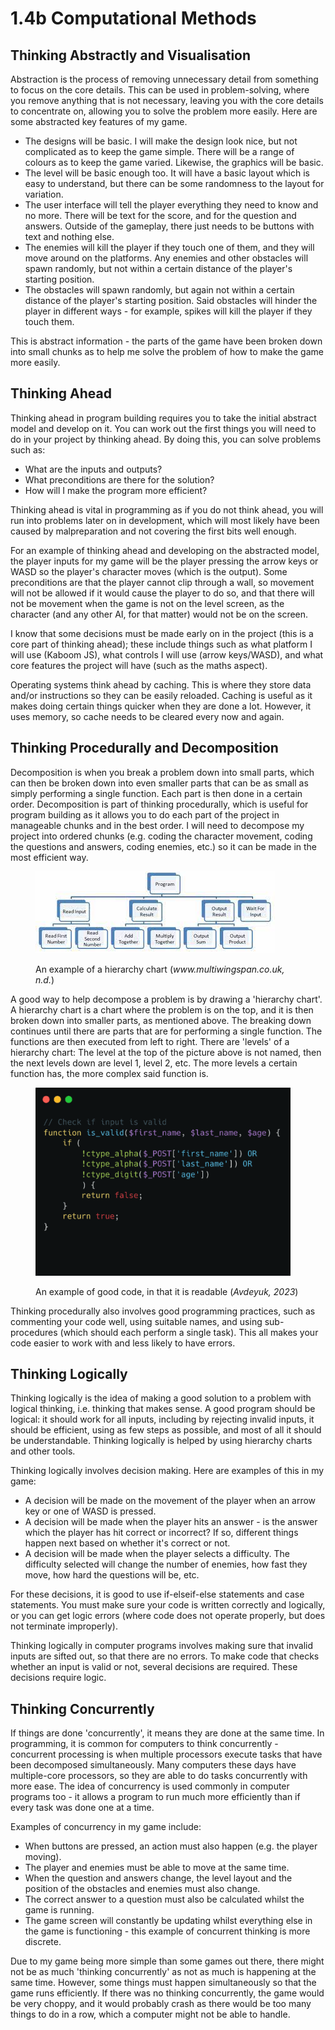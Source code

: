 # 1.4b Computational Methods

## Thinking Abstractly and Visualisation

Abstraction is the process of removing unnecessary detail from something to focus on the core details. This can be used in problem-solving, where you remove anything that is not necessary, leaving you with the core details to concentrate on, allowing you to solve the problem more easily. Here are some abstracted key features of my game.

* The designs will be basic. I will make the design look nice, but not complicated as to keep the game simple. There will be a range of colours as to keep the game varied. Likewise, the graphics will be basic.
* The level will be basic enough too. It will have a basic layout which is easy to understand, but there can be some randomness to the layout for variation.
* The user interface will tell the player everything they need to know and no more. There will be text for the score, and for the question and answers. Outside of the gameplay, there just needs to be buttons with text and nothing else.
* The enemies will kill the player if they touch one of them, and they will move around on the platforms. Any enemies and other obstacles will spawn randomly, but not within a certain distance of the player's starting position.
* The obstacles will spawn randomly, but again not within a certain distance of the player's starting position. Said obstacles will hinder the player in different ways - for example, spikes will kill the player if they touch them.

This is abstract information - the parts of the game have been broken down into small chunks as to help me solve the problem of how to make the game more easily.

## Thinking Ahead

Thinking ahead in program building requires you to take the initial abstract model and develop on it. You can work out the first things you will need to do in your project by thinking ahead. By doing this, you can solve problems such as:

* What are the inputs and outputs?
* What preconditions are there for the solution?
* How will I make the program more efficient?

Thinking ahead is vital in programming as if you do not think ahead, you will run into problems later on in development, which will most likely have been caused by malpreparation and not covering the first bits well enough.

For an example of thinking ahead and developing on the abstracted model, the player inputs for my game will be the player pressing the arrow keys or WASD so the player's character moves (which is the output). Some preconditions are that the player cannot clip through a wall, so movement will not be allowed if it would cause the player to do so, and that there will not be movement when the game is not on the level screen, as the character (and any other AI, for that matter) would not be on the screen.

I know that some decisions must be made early on in the project (this is a core part of thinking ahead); these include things such as what platform I will use (Kaboom JS), what controls I will use (arrow keys/WASD), and what core features the project will have (such as the maths aspect).

Operating systems think ahead by caching. This is where they store data and/or instructions so they can be easily reloaded. Caching is useful as it makes doing certain things quicker when they are done a lot. However, it uses memory, so cache needs to be cleared every now and again.

## Thinking Procedurally and Decomposition

Decomposition is when you break a problem down into small parts, which can then be broken down into even smaller parts that can be as small as simply performing a single function. Each part is then done in a certain order. Decomposition is part of thinking procedurally, which is useful for program building as it allows you to do each part of the project in manageable chunks and in the best order. I will need to decompose my project into ordered chunks (e.g. coding the character movement, coding the questions and answers, coding enemies, etc.) so it can be made in the most efficient way.

<figure><img src="../.gitbook/assets/download.jpg" alt=""><figcaption><p>An example of a hierarchy chart (<em>www.multiwingspan.co.uk, n.d.</em>)</p></figcaption></figure>

A good way to help decompose a problem is by drawing a 'hierarchy chart'. A hierarchy chart is a chart where the problem is on the top, and it is then broken down into smaller parts, as mentioned above. The breaking down continues until there are parts that are for performing a single function. The functions are then executed from left to right. There are 'levels' of a hierarchy chart: The level at the top of the picture above is not named, then the next levels down are level 1, level 2, etc. The more levels a certain function has, the more complex said function is.

<figure><img src="../.gitbook/assets/comments-code-write.png" alt=""><figcaption><p>An example of good code, in that it is readable (<em>Avdeyuk, 2023</em>)</p></figcaption></figure>

Thinking procedurally also involves good programming practices, such as commenting your code well, using suitable names, and using sub-procedures (which should each perform a single task). This all makes your code easier to work with and less likely to have errors.

## Thinking Logically

Thinking logically is the idea of making a good solution to a problem with logical thinking, i.e. thinking that makes sense. A good program should be logical: it should work for all inputs, including by rejecting invalid inputs, it should be efficient, using as few steps as possible, and most of all it should be understandable. Thinking logically is helped by using hierarchy charts and other tools.

Thinking logically involves decision making. Here are examples of this in my game:

* A decision will be made on the movement of the player when an arrow key or one of WASD is pressed.
* A decision will be made when the player hits an answer - is the answer which the player has hit correct or incorrect? If so, different things happen next based on whether it's correct or not.
* A decision will be made when the player selects a difficulty. The difficulty selected will change the number of enemies, how fast they move, how hard the questions will be, etc.

For these decisions, it is good to use if-elseif-else statements and case statements. You must make sure your code is written correctly and logically, or you can get logic errors (where code does not operate properly, but does not terminate improperly).

Thinking logically in computer programs involves making sure that invalid inputs are sifted out, so that there are no errors. To make code that checks whether an input is valid or not, several decisions are required. These decisions require logic.

## Thinking Concurrently

If things are done 'concurrently', it means they are done at the same time. In programming, it is common for computers to think concurrently - concurrent processing is when multiple processors execute tasks that have been decomposed simultaneously. Many computers these days have multiple-core processors, so they are able to do tasks concurrently with more ease. The idea of concurrency is used commonly in computer programs too - it allows a program to run much more efficiently than if every task was done one at a time.

Examples of concurrency in my game include:

* When buttons are pressed, an action must also happen (e.g. the player moving).
* The player and enemies must be able to move at the same time.
* When the question and answers change, the level layout and the position of the obstacles and enemies must also change.
* The correct answer to a question must also be calculated whilst the game is running.
* The game screen will constantly be updating whilst everything else in the game is functioning - this example of concurrent thinking is more discrete.

Due to my game being more simple than some games out there, there might not be as much 'thinking concurrently' as not as much is happening at the same time. However, some things must happen simultaneously so that the game runs efficiently. If there was no thinking concurrently, the game would be very choppy, and it would probably crash as there would be too many things to do in a row, which a computer might not be able to handle.
